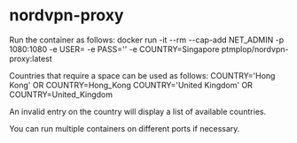 # nordvpn-proxy

Run the container as follows:
docker run -it --rm --cap-add NET_ADMIN -p 1080:1080 -e USER=<nordvpn-username> -e PASS='<nordvpn password>' -e COUNTRY=Singapore ptmplop/nordvpn-proxy:latest

Countries that require a space can be used as follows:
COUNTRY='Hong Kong' OR COUNTRY=Hong_Kong
COUNTRY='United Kingdom' OR COUNTRY=United_Kingdom

An invalid entry on the country will display a list of available countries.

You can run multiple containers on different ports if necessary.
